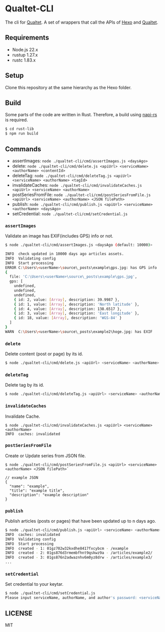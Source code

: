 # Qualtet-CLI

The cli for [Qualtet](https://github.com/yoshinorin/qualtet). A set of wrappers that call the APIs of [Hexo](https://github.com/hexojs/hexo) and [Qualtet](https://github.com/yoshinorin/qualtet).

## Requirements

* Node.js 22.x
* rustup 1.27.x
* rustc 1.83.x

## Setup

Clone this repository at the same hierarchy as the Hexo folder.

## Build

Some parts of the code are written in Rust. Therefore, a build using [napi-rs](https://github.com/napi-rs/napi-rs) is required.

```sh
$ cd rust-lib
$ npm run build
```

## Commands

- assertImages: `node ./qualtet-cli/cmd/assertImages.js <daysAgo>`
- delete: `node ./qualtet-cli/cmd/delete.js <apiUrl> <serviceName> <authorName> <contentId>`
- deleteTag: `node ./qualtet-cli/cmd/deleteTag.js <apiUrl> <serviceName> <authorName> <tagId>`
- invalidateCaches: `node ./qualtet-cli/cmd/invalidateCaches.js <apiUrl> <serviceName> <authorName>`
- postSeriesFromFile: `node ./qualtet-cli/cmd/postSeriesFromFile.js <apiUrl> <serviceName> <authorName> <JSON filePath>`
- publish: `node ./qualtet-cli/cmd/publish.js <apiUrl> <serviceName> <authorName> <daysAgo>`
- setCredential: `node ./qualtet-cli/cmd/setCredential.js`

### `assertImages`

Validate an image has EXIF(includes GPS) info or not.

```sh
$ node ./qualtet-cli/cmd/assertImages.js <daysAgo (default: 10000)>

INFO  check updated in 10000 days ago articles assets.
INFO  Validating config
INFO  Start processing
ERROR C:\Users\<userName>\source\_posts\example\gps.jpg: has GPS info
{
  file: 'C:\Users\<userName>\source\_posts\example\gps.jpg',
  gps: [
    undefined,
    undefined,
    undefined,
    { id: 2, value: [Array], description: 39.9987 },
    { id: 1, value: [Array], description: 'North latitude' },
    { id: 4, value: [Array], description: 138.6517 },
    { id: 3, value: [Array], description: 'East longitude' },
    { id: 18, value: [Array], description: 'WGS-84' }
  ]
}
WARN  C:\Users\<userName>\source\_posts\example2\hoge.jpg: has EXIF
```

### `delete`

Delete content (post or page) by its id.

```sh
$ node ./qualtet-cli/cmd/delete.js <apiUrl> <serviceName> <authorName> <contentId>
```

### `deleteTag`

Delete tag by its id.

```sh
$ node ./qualtet-cli/cmd/deleteTag.js <apiUrl> <serviceName> <authorName> <tagId>
```

### `invalidateCaches`

Invalidate Cache.

```
$ node ./qualtet-cli/cmd/invalidateCaches.js <apiUrl> <serviceName> <authorName>
INFO  caches: invalidated
```

### `postSeriesFromFile`

Create or Update series from JSON file.

```
$ node ./qualtet-cli/cmd/postSeriesFromFile.js <apiUrl> <serviceName> <authorName> <JSON filePath>`

// example JSON
{
  "name": "example",
  "title": "example title",
  "description": "example description"
}
```

### `publish`

Publish articles (posts or pages) that have been updated up to n days ago.

```sh
$ node ./qualtet-cli/cmd/publish.js <apiUrl> <serviceName> <authorName> <daysAgo>
INFO  caches: invalidated
INFO  Validating config
INFO  Start processing
INFO  created - 1: 01gz702w32kxdhe8417fxcybcm - /example
INFO  created - 2: 01gs876d3rmembfhnt9qskwz9a - /articles/example2/
INFO  created - 3: 01gs876n2adwaznhv6m0yz8drw - /articles/example3/
...
```

### `setCredential`

Set credential to your keytar.

```sh
$ node ./qualtet-cli/cmd/setCredential.js
Please input serviceName, authorName, and author's password: <serviceName> <authorName> <password>
```

## LICENSE

MIT